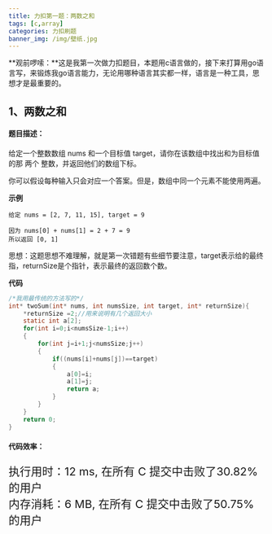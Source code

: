 ```yaml
---
title: 力扣第一题：两数之和
tags: [c,array]
categories: 力扣刷题
banner_img: /img/壁纸.jpg
---
```


**观前啰嗦：**这是我第一次做力扣题目，本题用c语言做的，接下来打算用go语言写，来锻炼我go语言能力，无论用哪种语言其实都一样，语言是一种工具，思想才是最重要的。

<h2>1、两数之和</h2>

#### 题目描述：

给定一个整数数组 nums 和一个目标值 target，请你在该数组中找出和为目标值的那 两个 整数，并返回他们的数组下标。

你可以假设每种输入只会对应一个答案。但是，数组中同一个元素不能使用两遍。

 **示例**

```
给定 nums = [2, 7, 11, 15], target = 9

因为 nums[0] + nums[1] = 2 + 7 = 9
所以返回 [0, 1]
```

思想：这题思想不难理解，就是第一次错题有些细节要注意，target表示给的最终指，returnSize是个指针，表示最终的返回数个数。

**代码**

```c
/*我用最传统的方法写的*/
int* twoSum(int* nums, int numsSize, int target, int* returnSize){
    *returnSize =2;//用来说明有几个返回大小
    static int a[2];
    for(int i=0;i<numsSize-1;i++)
    {
        for(int j=i+1;j<numsSize;j++)
        {
            if((nums[i]+nums[j])==target)
            {
                a[0]=i;
                a[1]=j;
                return a;
            } 
        }
    }
    return 0;
}
```

#### 代码效率：

<p class="note note-primary"; style="font-size:22px">
  执行用时：12 ms, 在所有 C 提交中击败了30.82%的用户<br>
  内存消耗：6 MB, 在所有 C 提交中击败了50.75%的用户
</p>

